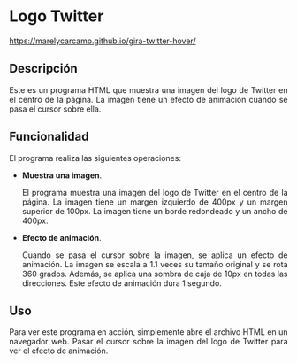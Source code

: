 # Logo Twitter

https://marelycarcamo.github.io/gira-twitter-hover/

## Descripción

<p align="justify">Este es un programa HTML que muestra una imagen del logo de Twitter en el centro de la página. La imagen tiene un efecto de animación cuando se pasa el cursor sobre ella.</p>

## Funcionalidad

El programa realiza las siguientes operaciones:

- **Muestra una imagen**. <p align="justify"> El programa muestra una imagen del logo de Twitter en el centro de la página. La imagen tiene un margen izquierdo de 400px y un margen superior de 100px. La imagen tiene un borde redondeado y un ancho de 400px.</p>

- **Efecto de animación**. <p align="justify"> Cuando se pasa el cursor sobre la imagen, se aplica un efecto de animación. La imagen se escala a 1.1 veces su tamaño original y se rota 360 grados. Además, se aplica una sombra de caja de 10px en todas las direcciones. Este efecto de animación dura 1 segundo. </p>

## Uso

<p align="justify">Para ver este programa en acción, simplemente abre el archivo HTML en un navegador web. Pasar el cursor sobre la imagen del logo de Twitter para ver el efecto de animación.</p>
